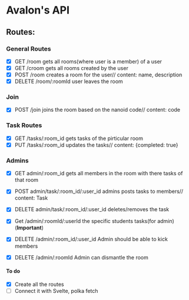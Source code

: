 # Avalon's API

## Routes:

### General Routes

- [x] GET /room gets all rooms(where user is a member) of a user
- [x] GET /croom gets all rooms created by the user
- [x] POST /room creates a room for the user// content: name, description
- [x] DELETE /room/:roomId user leaves the room

### Join

- [x] POST /join joins the room based on the nanoid code// content: code

### Task Routes

- [x] GET /tasks/:room_id gets tasks of the pirticular room
- [x] PUT /tasks/:room_id updates the tasks// content: {completed: true}

### Admins

- [x] GET admin/:room_id gets all members in the room with there tasks of that room
- [x] POST admin/task/:room_id/:user_id admins posts tasks to members// content: Task
- [x] DELETE admin/task/:room_id/:user_id deletes/removes the task

- [x] Get /admin/:roomId/:userId the specific students tasks(for admin) (**Important**)

- [x] DELETE /admin/:room_id/:user_id Admin should be able to kick members
- [x] DELETE /admin/:roomId Admin can dismantle the room

#### To do

- [x] Create all the routes
- [ ] Connect it with Svelte, polka fetch
